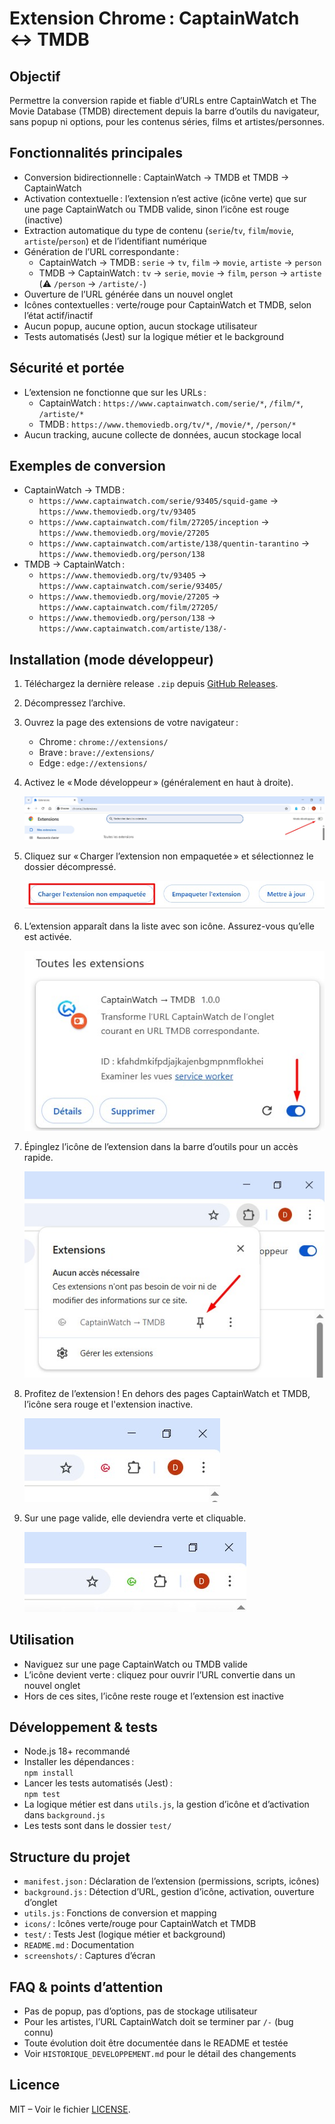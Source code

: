 
# Extension Chrome : CaptainWatch ↔ TMDB

## Objectif

Permettre la conversion rapide et fiable d’URLs entre CaptainWatch et The Movie Database (TMDB) directement depuis la barre d’outils du navigateur, sans popup ni options, pour les contenus séries, films et artistes/personnes.

## Fonctionnalités principales

- Conversion bidirectionnelle : CaptainWatch → TMDB et TMDB → CaptainWatch
- Activation contextuelle : l’extension n’est active (icône verte) que sur une page CaptainWatch ou TMDB valide, sinon l’icône est rouge (inactive)
- Extraction automatique du type de contenu (`serie`/`tv`, `film`/`movie`, `artiste`/`person`) et de l’identifiant numérique
- Génération de l’URL correspondante :
  - CaptainWatch → TMDB : `serie` → `tv`, `film` → `movie`, `artiste` → `person`
  - TMDB → CaptainWatch : `tv` → `serie`, `movie` → `film`, `person` → `artiste` (⚠️ `/person` → `/artiste/-`)
- Ouverture de l’URL générée dans un nouvel onglet
- Icônes contextuelles : verte/rouge pour CaptainWatch et TMDB, selon l’état actif/inactif
- Aucun popup, aucune option, aucun stockage utilisateur
- Tests automatisés (Jest) sur la logique métier et le background

## Sécurité et portée

- L’extension ne fonctionne que sur les URLs :
  - CaptainWatch : `https://www.captainwatch.com/serie/*`, `/film/*`, `/artiste/*`
  - TMDB : `https://www.themoviedb.org/tv/*`, `/movie/*`, `/person/*`
- Aucun tracking, aucune collecte de données, aucun stockage local

## Exemples de conversion

- CaptainWatch → TMDB :
  - `https://www.captainwatch.com/serie/93405/squid-game` → `https://www.themoviedb.org/tv/93405`
  - `https://www.captainwatch.com/film/27205/inception` → `https://www.themoviedb.org/movie/27205`
  - `https://www.captainwatch.com/artiste/138/quentin-tarantino` → `https://www.themoviedb.org/person/138`
- TMDB → CaptainWatch :
  - `https://www.themoviedb.org/tv/93405` → `https://www.captainwatch.com/serie/93405/`
  - `https://www.themoviedb.org/movie/27205` → `https://www.captainwatch.com/film/27205/`
  - `https://www.themoviedb.org/person/138` → `https://www.captainwatch.com/artiste/138/-`

## Installation (mode développeur)

1. Téléchargez la dernière release `.zip` depuis [GitHub Releases](https://github.com/Vhivi/ChromeExt-CW-TMDB/releases/latest).
2. Décompressez l’archive.
3. Ouvrez la page des extensions de votre navigateur :  
   - Chrome : `chrome://extensions/`  
   - Brave : `brave://extensions/`  
   - Edge : `edge://extensions/`
4. Activez le « Mode développeur » (généralement en haut à droite).

   ![Mode développeur](screenshots/chrome-dev-mode.jpg)
5. Cliquez sur « Charger l’extension non empaquetée » et sélectionnez le dossier décompressé.

   ![Charger l’extension](screenshots/chrome-load.jpg)
6. L’extension apparaît dans la liste avec son icône. Assurez-vous qu’elle est activée.

   ![Extension activée](screenshots/chrome-activate.jpg)
7. Épinglez l’icône de l’extension dans la barre d’outils pour un accès rapide.

   ![Barre d’outils](screenshots/chrome-pin.jpg)
8. Profitez de l’extension ! En dehors des pages CaptainWatch et TMDB, l’icône sera rouge et l'extension inactive.

   ![Extension inactive](screenshots/chrome-enjoy.jpg)
9. Sur une page valide, elle deviendra verte et cliquable.

   ![Extension active](screenshots/chrome-click.jpg)

## Utilisation

- Naviguez sur une page CaptainWatch ou TMDB valide
- L’icône devient verte : cliquez pour ouvrir l’URL convertie dans un nouvel onglet
- Hors de ces sites, l’icône reste rouge et l’extension est inactive

## Développement & tests

- Node.js 18+ recommandé
- Installer les dépendances :  
  `npm install`
- Lancer les tests automatisés (Jest) :  
  `npm test`
- La logique métier est dans `utils.js`, la gestion d’icône et d’activation dans `background.js`
- Les tests sont dans le dossier `test/`

## Structure du projet

- `manifest.json` : Déclaration de l’extension (permissions, scripts, icônes)
- `background.js` : Détection d’URL, gestion d’icône, activation, ouverture d’onglet
- `utils.js` : Fonctions de conversion et mapping
- `icons/` : Icônes verte/rouge pour CaptainWatch et TMDB
- `test/` : Tests Jest (logique métier et background)
- `README.md` : Documentation
- `screenshots/` : Captures d’écran

## FAQ & points d’attention

- Pas de popup, pas d’options, pas de stockage utilisateur
- Pour les artistes, l’URL CaptainWatch doit se terminer par `/-` (bug connu)
- Toute évolution doit être documentée dans le README et testée
- Voir `HISTORIQUE_DEVELOPPEMENT.md` pour le détail des changements

## Licence

MIT – Voir le fichier [LICENSE](LICENSE).
